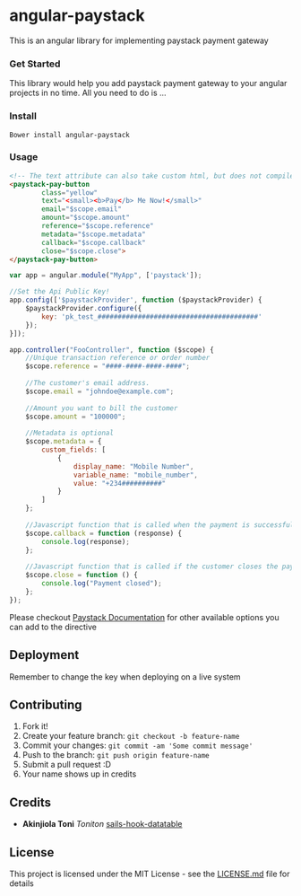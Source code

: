 # angular-paystack
This is an angular library for implementing paystack payment gateway
### Get Started
This library would help you add paystack payment gateway to your angular projects in no time. All you need to do is ...
### Install
```
Bower install angular-paystack
```
### Usage
```html
<!-- The text attribute can also take custom html, but does not compile directives yet-->
<paystack-pay-button
        class="yellow"
        text="<small><b>Pay</b> Me Now!</small>"
        email="$scope.email"
        amount="$scope.amount"
        reference="$scope.reference"
        metadata="$scope.metadata"
        callback="$scope.callback"
        close="$scope.close">
</paystack-pay-button>
```

```javascript
var app = angular.module("MyApp", ['paystack']);

//Set the Api Public Key!
app.config(['$paystackProvider', function ($paystackProvider) {
    $paystackProvider.configure({
        key: 'pk_test_########################################'
    });
}]);

app.controller("FooController", function ($scope) {
    //Unique transaction reference or order number
    $scope.reference = "####-####-####-####";
    
    //The customer's email address.
    $scope.email = "johndoe@example.com";
    
    //Amount you want to bill the customer
    $scope.amount = "100000";
    
    //Metadata is optional
    $scope.metadata = {
        custom_fields: [
            {
                display_name: "Mobile Number",
                variable_name: "mobile_number",
                value: "+234##########"
            }
        ]
    };
    
    //Javascript function that is called when the payment is successful
    $scope.callback = function (response) {
        console.log(response);
    };
    
    //Javascript function that is called if the customer closes the payment window
    $scope.close = function () {
        console.log("Payment closed");
    };
});
```
Please checkout [Paystack Documentation](https://developers.paystack.co/docs/paystack-inline) for other available options you can add to the directive

## Deployment
Remember to change the key when deploying on a live system

## Contributing
1. Fork it!
2. Create your feature branch: `git checkout -b feature-name`
3. Commit your changes: `git commit -am 'Some commit message'`
4. Push to the branch: `git push origin feature-name`
5. Submit a pull request :D
6. Your name shows up in credits

## Credits
* **Akinjiola Toni** *Toniton* [sails-hook-datatable](https://github.com/toniton/sails-hook-datatable)

## License
This project is licensed under the MIT License - see the [LICENSE.md](LICENSE.md) file for details

